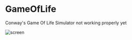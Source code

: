 # GameOfLife
Conway's Game Of Life Simulator not working properly yet

![screen](http://i.giphy.com/3o6ZtmUGVUZcjzR6Gk.gif)
